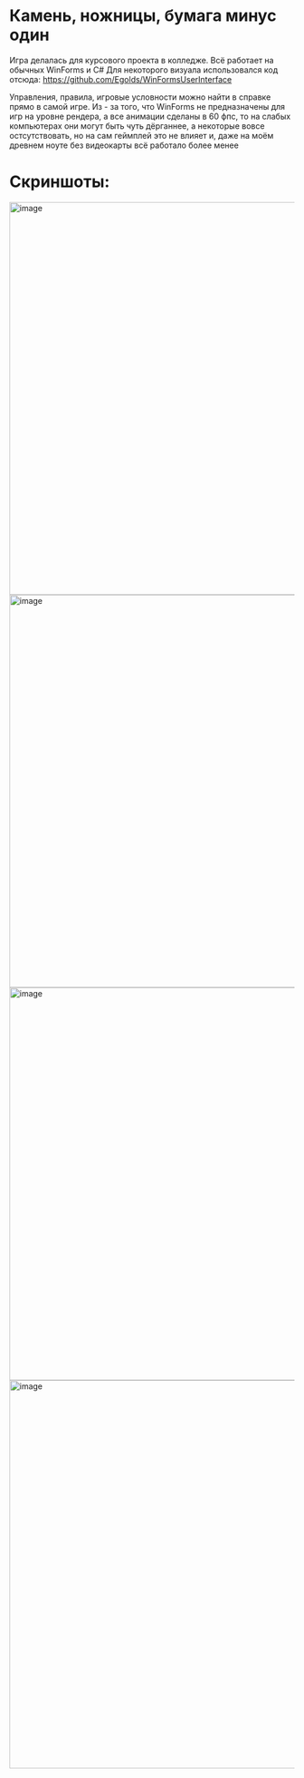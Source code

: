 # Камень, ножницы, бумага минус один
Игра делалась для курсового проекта в колледже. Всё работает на обычных WinForms и C#
Для некоторого визуала использовался код отсюда: https://github.com/Egolds/WinFormsUserInterface

Управления, правила, игровые условности можно найти в справке прямо в самой игре. Из - за того, что WinForms не предназначены для игр на уровне рендера, а все анимации сделаны в 60 фпс, то на слабых компьютерах они могут быть чуть дёрганнее, а некоторые вовсе остсутствовать, но на сам геймплей это не влияет и, даже на моём древнем ноуте без видеокарты всё работало более менее

# Скриншоты:

<img width="1445" height="693" alt="image" src="https://github.com/user-attachments/assets/34460b35-d1d6-4570-91aa-d0bc0aa07477" />

<img width="1410" height="693" alt="image" src="https://github.com/user-attachments/assets/32252f6d-50e6-4e6c-a21d-f0034748e504" />

<img width="1449" height="693" alt="image" src="https://github.com/user-attachments/assets/cc4d02d4-4d7a-42d2-9cdb-cccab61ac1c6" />

<img width="1496" height="685" alt="image" src="https://github.com/user-attachments/assets/164584a7-e0e3-499b-883a-cafeab6f19a9" />
